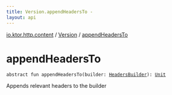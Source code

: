 ```yaml
---
title: Version.appendHeadersTo - 
layout: api
---
```


<div class='api-docs-breadcrumbs'><a href="../index.html">io.ktor.http.content</a> / <a href="index.html">Version</a> / <a href="./append-headers-to.html">appendHeadersTo</a></div>

# appendHeadersTo

<div class="signature"><code><span class="keyword">abstract</span> <span class="keyword">fun </span><span class="identifier">appendHeadersTo</span><span class="symbol">(</span><span class="parameterName" id="io.ktor.http.content.Version$appendHeadersTo(io.ktor.http.HeadersBuilder)/builder">builder</span><span class="symbol">:</span>&nbsp;<a href="../../io.ktor.http/-headers-builder/index.html"><span class="identifier">HeadersBuilder</span></a><span class="symbol">)</span><span class="symbol">: </span><a href="https://kotlinlang.org/api/latest/jvm/stdlib/kotlin/-unit/index.html"><span class="identifier">Unit</span></a></code></div>

Appends relevant headers to the builder

